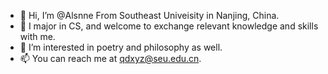 - 👋 Hi, I’m @Alsnne From Southeast Univeisity in Nanjing, China.
- 👀 I major in CS, and welcome to exchange relevant knowledge and skills with me.
- 🌱 I’m interested in poetry and philosophy as well.
- 📫 You can reach me at qdxyz@seu.edu.cn.

<!---
Alsnne/Alsnne is a ✨ special ✨ repository because its `README.md` (this file) appears on your GitHub profile.
You can click the Preview link to take a look at your changes.
--->
